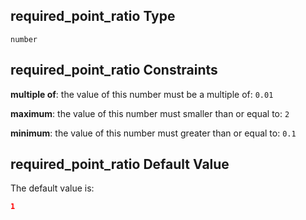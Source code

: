 ## required\_point\_ratio Type

`number`

## required\_point\_ratio Constraints

**multiple of**: the value of this number must be a multiple of: `0.01`

**maximum**: the value of this number must smaller than or equal to: `2`

**minimum**: the value of this number must greater than or equal to: `0.1`

## required\_point\_ratio Default Value

The default value is:

```json
1
```
